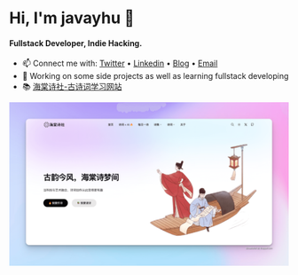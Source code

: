 
# Hi, I'm javayhu 👋

#### Fullstack Developer, Indie Hacking.

- 📫 Connect me with: [Twitter](https://twitter.com/javayhu) • [Linkedin](https://www.linkedin.com/in/javayhu) • [Blog](https://javayhu.site) • [Email](mailto:javayhu@gmail.com)
- 🚀 Working on some side projects as well as learning fullstack developing
- 📚 [海棠诗社-古诗词学习网站](https://haitang.app)

![image](screenshot_xnapper.png)
